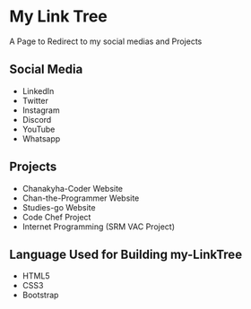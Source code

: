 # My Link Tree

A Page to Redirect to my social medias and Projects



## Social Media

- LinkedIn
- Twitter
- Instagram
- Discord
- YouTube
- Whatsapp

## Projects

- Chanakyha-Coder Website
- Chan-the-Programmer Website
- Studies-go Website
- Code Chef Project
- Internet Programming (SRM VAC Project)

## Language Used for Building my-LinkTree

- HTML5
- CSS3
- Bootstrap 
